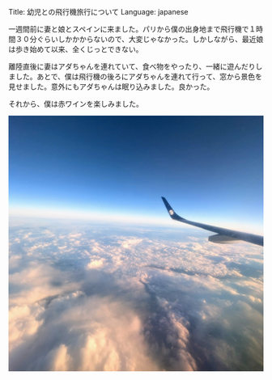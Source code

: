 Title: 幼児との飛行機旅行について
Language: japanese

一週間前に妻と娘とスペインに来ました。パリから僕の出身地まで飛行機で１時間３０分ぐらいしかかからないので、大変じゃなかった。しかしながら、最近娘は歩き始めて以来、全くじっとできない。

離陸直後に妻はアダちゃんを連れていて、食べ物をやったり、一緒に遊んだりしました。あとで、僕は飛行機の後ろにアダちゃんを連れて行って、窓から景色を見せました。意外にもアダちゃんは眠り込みました。良かった。

それから、僕は赤ワインを楽しみました。

![flight views](./images/flight-views.jpg)
